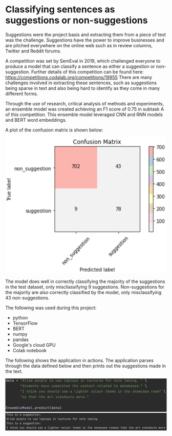 # Classifying sentences as suggestions or non-suggestions #

Suggestions were the project basis and extracting them from a piece of text was the challenge. Suggestions have the power to improve businesses and are pitched everywhere on the online web such as in review columns, Twitter and Reddit forums.

A competition was set by SemEval in 2019, which challenged everyone to produce a model that can classify a sentence as either a suggestion or non-suggestion.  Further details of this competition can be found here: https://competitions.codalab.org/competitions/19955 
There are many challenges involved in extracting these sentences, such as suggestions being sparse in text and also being hard to identify as they come in many different forms. 

Through the use of research, critical analysis of methods and experiments, an ensemble model was created achieving an F1 score of 0.75 in subtask A of this 
competition. This ensemble model leveraged CNN and RNN models and BERT word embeddings.

A plot of the confusion matrix is shown below: 

![](/images/ConfusionMatrix.png)


The model does well in correctly classifying the majority of the suggestions in the test dataset, only miscliassifying 9 suggestions. Non-suggestions for the majority are also correctly classified by the model, only misclassifying 43 non-suggestions. 

The following was used during this project:
* python 
* TensorFlow 
* BERT 
* numpy
* pandas 
* Google's cloud GPU 
* Colab notebook 

The following shows the application in actions. The application parses through the data defined below and then prints out the suggestions made in the text.

<img src=/images/app.png>
<img src=/images/prediction.png>
